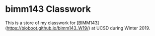 # bimm143 Classwork

This is a store of my classwork for [BIMM143] (https://bioboot.github.io/bimm143_W19/) at UCSD during Winter 2019.

